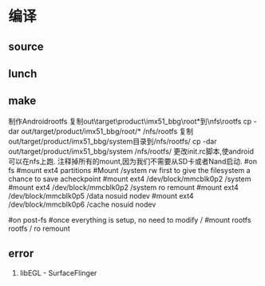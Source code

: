 # 编译

## source

## lunch

## make


制作Androidrootfs
复制out\target\product\imx51_bbg\root\*到\nfs\rootfs
cp -dar out/target/product/imx51_bbg/root/* /nfs/rootfs
复制out/target/product/imx51_bbg/system目录到/nfs/rootfs/
cp -dar out/target/product/imx51_bbg/system /nfs/rootfs/
更改init.rc脚本,使android可以在nfs上跑.
注释掉所有的mount,因为我们不需要从SD卡或者Nand启动.
#on fs
#mount ext4 partitions
#Mount /system rw first to give the filesystem a chance to save acheckpoint
#mount ext4 /dev/block/mmcblk0p2 /system
#mount ext4 /dev/block/mmcblk0p2 /system ro remount
#mount ext4 /dev/block/mmcblk0p5 /data nosuid nodev
#mount ext4 /dev/block/mmcblk0p6 /cache nosuid nodev

#on post-fs
#once everything is setup, no need to modify /
#mount rootfs rootfs / ro remount


## error

1. libEGL  -  SurfaceFlinger

